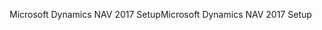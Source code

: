 <span data-ttu-id="cbc4c-101">Microsoft Dynamics NAV 2017 Setup</span><span class="sxs-lookup"><span data-stu-id="cbc4c-101">Microsoft Dynamics NAV 2017 Setup</span></span>